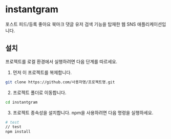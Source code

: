 # instantgram

포스트 피드/등록 좋아요 북마크 댓글 유저 검색 기능을 탑재한 웹 SNS 애플리케이션입니다.

## 설치

프로젝트를 로컬 환경에서 실행하려면 다음 단계를 따르세요.

1. 먼저 이 프로젝트를 복제합니다.
  ```sh
  git clone https://github.com/사용자명/프로젝트명.git
  ```

2. 프로젝트 폴더로 이동합니다.
```sh
cd instantgram
```

3. 프로젝트 종속성을 설치합니다. npm을 사용하려면 다음 명령을 실행하세요.
```sh
# test
// test
npm install
```
  
